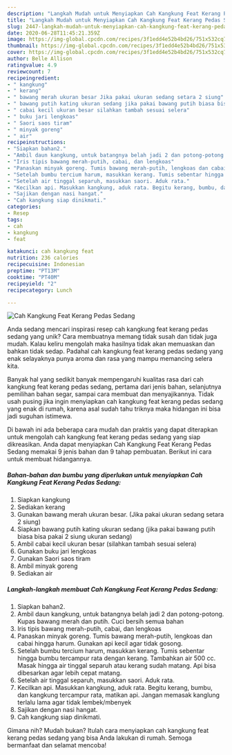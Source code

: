 ```yaml
---
description: "Langkah Mudah untuk Menyiapkan Cah Kangkung Feat Kerang Pedas Sedang, Enak"
title: "Langkah Mudah untuk Menyiapkan Cah Kangkung Feat Kerang Pedas Sedang, Enak"
slug: 2447-langkah-mudah-untuk-menyiapkan-cah-kangkung-feat-kerang-pedas-sedang-enak
date: 2020-06-28T11:45:21.359Z
image: https://img-global.cpcdn.com/recipes/3f1edd4e52b4bd26/751x532cq70/cah-kangkung-feat-kerang-pedas-sedang-foto-resep-utama.jpg
thumbnail: https://img-global.cpcdn.com/recipes/3f1edd4e52b4bd26/751x532cq70/cah-kangkung-feat-kerang-pedas-sedang-foto-resep-utama.jpg
cover: https://img-global.cpcdn.com/recipes/3f1edd4e52b4bd26/751x532cq70/cah-kangkung-feat-kerang-pedas-sedang-foto-resep-utama.jpg
author: Belle Allison
ratingvalue: 4.9
reviewcount: 7
recipeingredient:
- " kangkung"
- " kerang"
- " bawang merah ukuran besar Jika pakai ukuran sedang setara 2 siung"
- " bawang putih kating ukuran sedang jika pakai bawang putih biasa bisa pakai 2 siung ukuran sedang"
- " cabai kecil ukuran besar silahkan tambah sesuai selera"
- " buku jari lengkoas"
- " Saori saos tiram"
- " minyak goreng"
- " air"
recipeinstructions:
- "Siapkan bahan2."
- "Ambil daun kangkung, untuk batangnya belah jadi 2 dan potong-potong. Kupas bawang merah dan putih. Cuci bersih semua bahan"
- "Iris tipis bawang merah-putih, cabai, dan lengkoas"
- "Panaskan minyak goreng. Tumis bawang merah-putih, lengkoas dan cabai hingga harum. Gunakan api kecil agar tidak gosong."
- "Setelah bumbu tercium harum, masukkan kerang. Tumis sebentar hingga bumbu tercampur rata dengan kerang. Tambahkan air 500 cc. Masak hingga air tinggal separuh atau kerang sudah matang. Api bisa dibesarkan agar lebih cepat matang."
- "Setelah air tinggal separuh, masukkan saori. Aduk rata."
- "Kecilkan api. Masukkan kangkung, aduk rata. Begitu kerang, bumbu, dan kangkung tercampur rata, matikan api. Jangan memasak kanglung terlalu lama agar tidak lembek/mbenyek"
- "Sajikan dengan nasi hangat."
- "Cah kangkung siap dinikmati."
categories:
- Resep
tags:
- cah
- kangkung
- feat

katakunci: cah kangkung feat 
nutrition: 236 calories
recipecuisine: Indonesian
preptime: "PT13M"
cooktime: "PT40M"
recipeyield: "2"
recipecategory: Lunch

---
```



![Cah Kangkung Feat Kerang Pedas Sedang](https://img-global.cpcdn.com/recipes/3f1edd4e52b4bd26/751x532cq70/cah-kangkung-feat-kerang-pedas-sedang-foto-resep-utama.jpg)

Anda sedang mencari inspirasi resep cah kangkung feat kerang pedas sedang yang unik? Cara membuatnya memang tidak susah dan tidak juga mudah. Kalau keliru mengolah maka hasilnya tidak akan memuaskan dan bahkan tidak sedap. Padahal cah kangkung feat kerang pedas sedang yang enak selayaknya punya aroma dan rasa yang mampu memancing selera kita.

Banyak hal yang sedikit banyak mempengaruhi kualitas rasa dari cah kangkung feat kerang pedas sedang, pertama dari jenis bahan, selanjutnya pemilihan bahan segar, sampai cara membuat dan menyajikannya. Tidak usah pusing jika ingin menyiapkan cah kangkung feat kerang pedas sedang yang enak di rumah, karena asal sudah tahu triknya maka hidangan ini bisa jadi suguhan istimewa.




Di bawah ini ada beberapa cara mudah dan praktis yang dapat diterapkan untuk mengolah cah kangkung feat kerang pedas sedang yang siap dikreasikan. Anda dapat menyiapkan Cah Kangkung Feat Kerang Pedas Sedang memakai 9 jenis bahan dan 9 tahap pembuatan. Berikut ini cara untuk membuat hidangannya.

<!--inarticleads1-->

##### Bahan-bahan dan bumbu yang diperlukan untuk menyiapkan Cah Kangkung Feat Kerang Pedas Sedang:

1. Siapkan  kangkung
1. Sediakan  kerang
1. Gunakan  bawang merah ukuran besar. (Jika pakai ukuran sedang setara 2 siung)
1. Siapkan  bawang putih kating ukuran sedang (jika pakai bawang putih biasa bisa pakai 2 siung ukuran sedang)
1. Ambil  cabai kecil ukuran besar (silahkan tambah sesuai selera)
1. Gunakan  buku jari lengkoas
1. Gunakan  Saori saos tiram
1. Ambil  minyak goreng
1. Sediakan  air




<!--inarticleads2-->

##### Langkah-langkah membuat Cah Kangkung Feat Kerang Pedas Sedang:

1. Siapkan bahan2.
1. Ambil daun kangkung, untuk batangnya belah jadi 2 dan potong-potong. Kupas bawang merah dan putih. Cuci bersih semua bahan
1. Iris tipis bawang merah-putih, cabai, dan lengkoas
1. Panaskan minyak goreng. Tumis bawang merah-putih, lengkoas dan cabai hingga harum. Gunakan api kecil agar tidak gosong.
1. Setelah bumbu tercium harum, masukkan kerang. Tumis sebentar hingga bumbu tercampur rata dengan kerang. Tambahkan air 500 cc. Masak hingga air tinggal separuh atau kerang sudah matang. Api bisa dibesarkan agar lebih cepat matang.
1. Setelah air tinggal separuh, masukkan saori. Aduk rata.
1. Kecilkan api. Masukkan kangkung, aduk rata. Begitu kerang, bumbu, dan kangkung tercampur rata, matikan api. Jangan memasak kanglung terlalu lama agar tidak lembek/mbenyek
1. Sajikan dengan nasi hangat.
1. Cah kangkung siap dinikmati.




Gimana nih? Mudah bukan? Itulah cara menyiapkan cah kangkung feat kerang pedas sedang yang bisa Anda lakukan di rumah. Semoga bermanfaat dan selamat mencoba!
